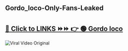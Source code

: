 
 ## Gordo_loco-Only-Fans-Leaked

# <h2><a href="https://clipsfans.com/Gordo_loco&ref=git">🔗 Click to LINKS ⏩⏩ 👉 🟢 Gordo loco </a></h2>

<a href="https://clipsfans.com/Gordo_loco&ref=git" rel="nofollow" data-target="animated-image.originalLink"><img src="https://i.ibb.co.com/xMMVF88/686577567.gif" alt="Viral Video Original" style="max-width: 100%; display: inline-block;" data-target="animated-image.originalImage"></a>
